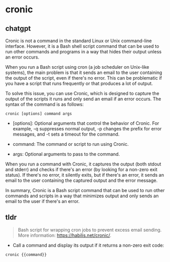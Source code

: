# cronic 
## chatgpt 
Cronic is not a command in the standard Linux or Unix command-line interface. However, it is a Bash shell script command that can be used to run other commands and programs in a way that hides their output unless an error occurs. 

When you run a Bash script using cron (a job scheduler on Unix-like systems), the main problem is that it sends an email to the user containing the output of the script, even if there's no error. This can be problematic if you have a script that runs frequently or that produces a lot of output.

To solve this issue, you can use Cronic, which is designed to capture the output of the scripts it runs and only send an email if an error occurs. The syntax of the command is as follows:

```
cronic [options] command args
```

- [options]: Optional arguments that control the behavior of Cronic. For example, -q suppresses normal output, -p changes the prefix for error messages, and -t sets a timeout for the command.

- command: The command or script to run using Cronic.

- args: Optional arguments to pass to the command.

When you run a command with Cronic, it captures the output (both stdout and stderr) and checks if there's an error (by looking for a non-zero exit status). If there's no error, it silently exits, but if there's an error, it sends an email to the user containing the captured output and the error message.

In summary, Cronic is a Bash script command that can be used to run other commands and scripts in a way that minimizes output and only sends an email to the user if there's an error. 

## tldr 
 
> Bash script for wrapping cron jobs to prevent excess email sending.
> More information: <https://habilis.net/cronic/>.

- Call a command and display its output if it returns a non-zero exit code:

`cronic {{command}}`
